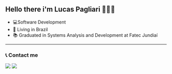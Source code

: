 ## Hello there i'm Lucas Pagliari 🙋🏻‍♂️
- 💻Software Development 
- 📍 Living in Brazil
- 📚 Graduated in Systems Analysis and Development at Fatec Jundiaí  

----

### 📞 Contact me 
<div>
  <a href = "mailto:lucas.alex.pagliari@gmail.com"><img src="https://img.shields.io/badge/Gmail-D14836?style=for-the-badge&logo=gmail&logoColor=white" target="_blank"></a> 
  <a href="https://www.linkedin.com/in/lucas-pagliari/" target="_blank"><img src="https://img.shields.io/badge/-LinkedIn-%230077B5?style=for-the-badge&logo=linkedin&logoColor=white" target="_blank"></a>   
</div>
